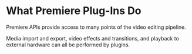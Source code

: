 # What Premiere Plug-Ins Do

Premiere APIs provide access to many points of the video editing pipeline.

Media import and export, video effects and transitions, and playback to external hardware can all be performed by plugins.
